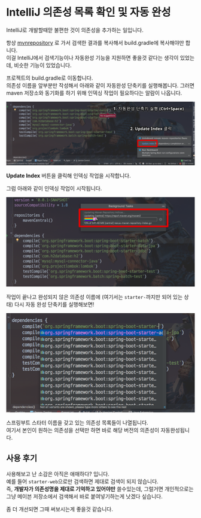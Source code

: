 # IntelliJ 의존성 목록 확인 및 자동 완성

IntelliJ로 개발할때맏 불편한 것이 의존성을 추가하는 일입니다.  
  
항상 [mvnrepository](https://mvnrepository.com/) 로 가서 검색한 결과를 복사해서 build.gradle에 복사해야만 합니다.  
이걸 IntelliJ에서 검색기능이나 자동완성 기능을 지원하면 좋을것 같다는 생각이 있었는데, 비슷한 기능이 있었습니다.  
  
프로젝트의 build.gradle로 이동합니다.  
의존성 이름을 앞부분만 작성해서 아래와 같이 자동완성 단축키를 실행해봅니다.
그러면 maven 저장소와 동기화를 하기 위해 인덱싱 작업이 필요하다는 알람이 나옵니다.

![1](./images/1.png)

**Update Index** 버튼을 클릭해 인덱싱 작업을 시작합니다.  
  
그럼 아래와 같이 인덱싱 작업이 시작됩니다.

![2](./images/2.png)

작업이 끝나고 완성되지 않은 의존성 이름에 (여기서는 ```starter-```까지만 되어 있는 상태) 다시 자동 완성 단축키를 실행해보면!

![3](./images/3.png)

스프링부트 스타터 이름을 갖고 있는 의존성 목록들이 나열됩니다.  
여기서 본인이 원하는 의존성을 선택만 하면 바로 해당 버전의 의존성이 자동완성됩니다.

## 사용 후기

사용해보고 난 소감은 아직은 애매하다? 입니다.  
예를 들어 ```starter-web```으로만 검색하면 제대로 검색이 되지 않습니다.  
즉, **개발자가 의존성명을 제대로 기억하고 있어야만** 쓸수있는데, 그럴거면 개인적으로는 그냥 메이븐 저장소에서 검색해서 바로 붙여넣기하는게 낫겠다 싶습니다.  
  
좀 더 개선되면 그때 써보시는게 좋을것 같습니다.  


